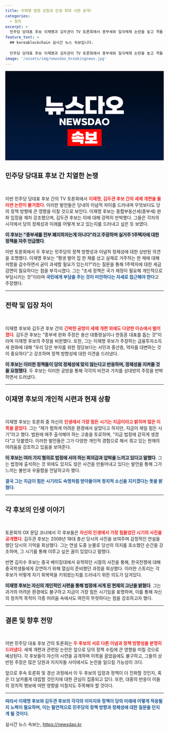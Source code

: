 ```yaml
---
title: 이재명 법정 갇힘과 인생 최대 시련 공개!
categories:
  - 정치
excerpt: >
  민주당 당대표 후보 이재명과 김두관이 TV 토론회에서 종부세와 일극체제 논란을 놓고 격돌! 이재명은 현재가 가장 힘든 시기라고 말하며 정치적 입장을 재확인, 김두관은 이를 강하게 비판했다. 어떤 결론이 나올지 궁금하다!
feature_text: >
  ## koreablockchain 실시간 뉴스 속보입니다.

  민주당 당대표 후보 이재명과 김두관이 TV 토론회에서 종부세와 일극체제 논란을 놓고 격돌! 이재명은 현재가 가장 힘든 시기라고 말하며 정치적 입장을 재확인, 김두관은 이를 강하게 비판했다. 어떤 결론이 나올지 궁금하다!
image: '/assets/img/newsdao_breakingnews.jpg'
---
```


<p><img src="/assets/img/newsdao_breakingnews.jpg" alt="koreablockchain 속보" /></p>

<h2 data-ke-size="size26">민주당 당대표 후보 간 치열한 논쟁</h2>

<p data-ke-size="size16">&nbsp;</p>

<p>이번 민주당 당대표 후보 간의 TV 토론회에서 <b><span style="color: #ee2323;">이재명, 김두관 후보 간의 세제 개편을 둘러싼 논란이 불거졌다</span></b>. 이러한 발언들은 당내의 이념적 차이를 드러내며 무엇보다도 당의 정책 방향에 큰 영향을 미칠 것으로 보인다. 이재명 후보는 종합부동산세(종부세) 완화 입장을 재차 강조했으며, 김두관 후보는 이에 대해 강력히 반박했다. 그들은 각자의 시각에서 당의 정체성과 미래를 어떻게 보고 있는지를 드러내고 싶은 듯 보였다. </p>

<p><b><span style="background-color: #21538527;">이 후보는 "종부세를 전부 폐지하자는게 아니다"라고 주장하며 실거주 1주택자에 대한 정책을 자주 언급했다</span></b>.</p> </p>

<p>이번 토론회에서 두 후보는 민주당의 정책 방향성과 이념적 정체성에 대한 상반된 의견을 조명했다. 이재명 후보는 “평생 벌어 집 한 채를 샀고 실제로 거주하는 한 채에 대해 저항을 감수하면서 굳이 과세할 필요가 있는지?”라는 질문을 통해 1주택자에 대한 세금 감면이 필요하다는 점을 부각시켰다. 그는 “조세 정책은 국가 재정이 필요해 개인적으로 부담시키는 것”이라며 <b><span style="color: #1a5490;">국민에게 부담을 주는 것이 미안하다는 자세로 접근해야 한다</span></b>고 주장했다.</p>

<hr>

<h2 data-ke-size="size26">전략 및 입장 차이</h2>

<p data-ke-size="size16">&nbsp;</p>

<p>이재명 후보와 김두관 후보 간의 <b><span style="color: #ee2323;">긴박한 공방이 세제 개편 외에도 다양한 이슈에서 벌어졌다</span></b>. 김두관 후보는 “종부세 완화 주장은 용산 대통령실이나 한동훈 대표를 돕는 것”이라며 이재명 후보의 주장을 비판했다. 또한, 그는 이재명 후보가 주장하는 금융투자소득세 완화에 대해 “우리 당은 부자를 위한 정당보다는 서민과 중산층, 약자를 대변하는 것이 중요하다”고 강조하며 정책 방향성에 대한 이견을 드러냈다. </p>

<p><b><span style="background-color: #21538527;">이 후보는 이러한 정책들이 당의 정체성에 맞지 않는다고 반응하며, 정체성을 지켜줄 것을 요청했다</span></b>. 두 후보는 이러한 공방을 통해 각각의 비전과 가치를 상대방의 주장을 반박하면서 드러냈다.</p>

<hr>

<h2 data-ke-size="size26">이재명 후보의 개인적 시련과 현재 상황</h2>

<p data-ke-size="size16">&nbsp;</p>

<p>이재명 후보는 토론회 중 자신의 <b><span style="color: #ee2323;">인생에서 가장 힘든 시기는 지금이라고 밝히며 많은 이목을 끌었다</span></b>. 그는 “제가 험하게 어려운 환경에서 살았다고 하지만, 지금이 제일 힘든 시기”라고 했다. 법원에 매주 출석해야 하는 고충을 토로하며, “지금 법정에 갇히게 생겼다”고 덧붙였다. 이러한 발언들은 그가 다양한 개인적 경험으로 해서 겪고 있는 현재의 어려움을 강조하고 있음을 보여준다.</p>

<p><b><span style="background-color: #21538527;">이 후보는 여러 가지 혐의로 법정에 서야 하는 회의감과 압박을 느끼고 있다고 말했다</span></b>. 그는 법정에 출석하는 것 외에도 있지도 않은 사건을 만들어내고 있다는 발언을 통해 그가 느끼는 불만과 우울함을 전달하고자 했다. </p>

<p><b><span style="color: #1a5490;">결국 그는 지금이 힘든 시기라도 숙명처럼 받아들이며 정치적 소신을 지키겠다는 뜻을 밝혔다</span></b>.</p>

<hr>

<h2 data-ke-size="size26">각 후보의 인생 이야기</h2>

<p data-ke-size="size16">&nbsp;</p>

<p>토론회의 OX 문답 코너에서 각 후보들은 <b><span style="color: #ee2323;">자신의 인생에서 가장 힘들었던 시기의 사진을 공개했다</span></b>. 김두관 후보는 2008년 18대 총선 당시의 사진을 보여주며 감정적인 연설을 했던 당시의 기억을 회상했다. 그는 연설 도중 눈물로 당선의 의지를 호소했던 순간을 강조하며, 그 시기를 통해 이루고 싶은 꿈이 있었다고 말했다. </p>

<p>반면 김지수 후보는 중국 베이징대에서 유학하던 시절의 사진을 통해, 한국전쟁에 대해 중국학생들에게 강연하기 위해 열심히 준비했던 과정을 회상했다. 이러한 스토리는 각 후보가 어떻게 자기 회복력을 키워왔는지를 드러내기 위한 의도가 담겨있다.</p>

<p><b><span style="background-color: #21538527;">이재명 후보는 자신의 개인적인 시련을 통해 법정에 서게 된 현재의 고난을 밝혔다</span></b>. 그는 과거의 어려운 환경에도 불구하고 지금이 가장 힘든 시기임을 표명하며, 이를 통해 자신의 정치적 목적이 각종 어려움 속에서도 여전히 뚜렷하다는 점을 강조하고자 했다. </p>

<hr>

<h2 data-ke-size="size26">결론 및 향후 전망</h2>

<p data-ke-size="size16">&nbsp;</p>

<p>이번 민주당 대표 후보 간의 토론회는 <b><span style="color: #ee2323;">두 후보의 서로 다른 이념과 정책 방향성을 분명히 드러냈다</span></b>. 세제 개편과 관련된 논란은 앞으로 당의 정책 수립에 큰 영향을 미칠 것으로 예상된다. 각 후보들이 자신의 시련을 공개하며 이목을 끌었음에도 불구하고, 그들의 상반된 주장은 많은 당원과 지지자들 사이에서도 논란을 일으킬 가능성이 크다.</p>

<p>앞으로 후속 토론회 및 경선 과정에서 이 두 후보의 입장과 정책이 더 진화할 것인지, 혹은 더 날카롭게 대립할 것인지에 대한 관심이 집중되고 있다. 또한, 대중의 반응이 이들의 정치적 행보에 어떤 영향을 미칠지도 주목해야 할 것이다. </p>

<hr>

<p><b><span style="color: #1a5490;">따라서 이재명 후보와 김두관 후보의 각각의 이미지와 정책이 당의 미래에 어떻게 적응될지 노력이 필요하며, 이는 필연적으로 민주당의 정책 방향과 정체성에 대한 질문을 던지게 될 것이다</span></b>.</p>
실시간 뉴스 속보는, <a href="https://newsdao.kr" rel="dofollow">https://newsdao.kr</a>


